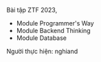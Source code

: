 Bài tập ZTF 2023, 
- Module Programmer's Way
- Module Backend Thinking
- Module Database

Người thực hiện: nghiand
